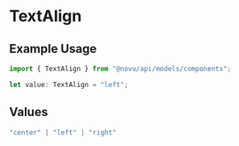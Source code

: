 # TextAlign

## Example Usage

```typescript
import { TextAlign } from "@novu/api/models/components";

let value: TextAlign = "left";
```

## Values

```typescript
"center" | "left" | "right"
```